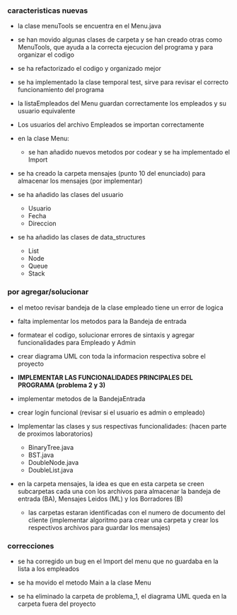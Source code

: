 
### caracteristicas nuevas

- la clase menuTools se encuentra en el Menu.java

- se han movido algunas clases de carpeta y se han creado otras como MenuTools, que ayuda a la correcta ejecucion del programa y para organizar el codigo

- se ha refactorizado el codigo y organizado mejor

- se ha implementado la clase temporal test, sirve para revisar el correcto funcionamiento del programa

- la listaEmpleados del Menu guardan correctamente los empleados y su usuario equivalente

- Los usuarios del archivo Empleados se importan correctamente

- en la clase Menu:
  - se han añadido nuevos metodos por codear y se ha implementado el Import

- se ha creado la carpeta mensajes (punto 10 del enunciado) para almacenar los mensajes (por implementar)


- se ha añadido las clases del usuario
  - Usuario
  - Fecha
  - Direccion

- se ha añadido las clases de data_structures
  - List
  - Node
  - Queue
  - Stack

### por agregar/solucionar

- el metoo revisar bandeja de la clase empleado tiene un error de logica

- falta implementar los metodos para la Bandeja de entrada

- formatear el codigo, solucionar errores de sintaxis y agregar funcionalidades para Empleado y Admin

- crear diagrama UML con toda la informacion respectiva sobre el proyecto

- **IMPLEMENTAR LAS FUNCIONALIDADES PRINCIPALES DEL PROGRAMA (problema 2 y 3)**

- implementar metodos de la BandejaEntrada

- crear login funcional (revisar si el usuario es admin o empleado)

- Implementar las clases y sus respectivas funcionalidades: (hacen parte de proximos laboratorios)
  - BinaryTree.java
  - BST.java
  - DoubleNode.java
  - DoubleList.java

- en la carpeta mensajes, la idea es que en esta carpeta se creen subcarpetas cada una con los archivos para almacenar la bandeja de entrada (BA), Mensajes Leidos (ML) y los Borradores (B)
  - las carpetas estaran identificadas con el numero de documento del cliente (implementar algoritmo para crear una carpeta y crear los respectivos archivos para guardar los mensajes)



### correcciones

- se ha corregido un bug en el Import del menu que no guardaba en la lista a los empleados

- se ha movido el metodo Main a la clase Menu

- se ha eliminado la carpeta de problema_1, el diagrama UML queda en la carpeta fuera del proyecto

